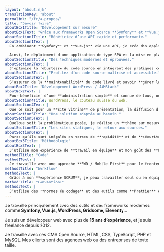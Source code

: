 ```yaml
---
layout: "about.njk"
translationKey: "about"
permalink: "/fr/a-propos/"
title: "Savoir faire"
aboutBox1Title: "Développement sur mesure"
aboutBox1Text: "Grâce aux frameworks Open Source **Symfony** et **Vue.js**, je permets à mes clients la mise en place de solutions **performantes, maîtrisées et modernes**."
aboutSection1Title: "Bénéficiez d’une API rapide et performante."
aboutSection1Text: |
  En combinant **Symfony** et **Vue.js** via une API, je crée des applications dynamiques qui communiquent efficacement. Que ce soit pour des interfaces web, des applications mobiles ou une intégration avec des APIs tierces, cette approche offre une flexibilité optimale.

  Ainsi, le déploiement d’une application de type SPA et la mise en place de composants réutilisables devient simple et rapide. Vous bénéficiez ainsi d'une **expérience utilisateur fluide** et d'une **gestion de projet** plus efficace.
aboutSection2Title: "Des techniques modernes et éprouvées."
aboutSection2Text: |
  J'optimise la robustesse du code source en intégrant des pratiques comme la mise en place de **tests unitaires** et l'utilisation de **TypeScript**. Cette approche assure un déploiement sans souci, minimisant les effets de bord et les régressions. Votre projet bénéficie ainsi d'une **base solide** qui favorise la **tranquillité d'esprit** lors des phases de recettage et des mises en production.
aboutSection3Title: "Profitez d’un code source maîtrisé et accessible."
aboutSection3Text: |
  S’assurer de la **maintenabilité** du code livré et savoir **gérer la dette technique** sont des problématiques cruciales. C’est pourquoi j’opte pour des systèmes **Open Source** qui offrent une meilleure durée de vie, soutenue par une base solide de contributions communautaires et des mises à jour **fréquentes et vérifiées**. Ainsi, le déploiement de votre code applicatif s'accompagne d'une assurance de durabilité.
aboutBox2Title: "Développement WordPress / JAMStack"
aboutBox2Text: |
  Pour bénéficier d’une **administration simple** et connue de tous, ou pour des projets nécessitants un **maximum de vitesse** d’exécution, j’utilise **WordPress** et la **JAMStack**.
aboutSection4Title: WordPress, le couteau suisse du web.
aboutSection4Text: |
  Que ce soit pour un **site vitrine** de présentation, la diffusion d’actualités via **un blog**, ou un système de **réservation en ligne**, la réputation de WordPress n’est plus à faire. Grâce à son **interface d’administration simple**, vous serez à même de prendre en main votre site internet en toute autonomie.
aboutSection5Title: "Une solution adaptée au besoin."
aboutSection5Text: |
  Quelque soit la problématique posée, je réalise un **thème sur mesure** qui répond au plus près au besoin exprimé. La mise à jour du site s’en retrouve facilitée, car cette indépendance technique permet de suivre au mieux les nouvelles versions du cœur de WordPress et des plugins utilisés.
aboutSection6Title: "Les sites statiques, le retour aux sources."
aboutSection6Text: |
  Parce qu’ils sont inégalés en termes de **rapidité** et de **sécurité**, j’utilise des **générateurs de sites statiques** pour proposer des solutions qui peuvent être déployées rapidement, tout en bénéficiant d’une souplesse de mise à jour et de maintenabilité. Grâce à **Gridsome** ou **Eleventy**, il est possible de mettre en ligne, de manière fluide et à faible coût, un site internet rapide, flexible et extrêmement léger.
aboutBox3Title: "Méthodologie"
aboutBox3Text: |
  J’utilise mon expérience de **travail en équipe** et mon goût des **méthodes de productivité** efficaces pour déployer un code robuste, souple à prendre en main, et maintenable.
method1Title: "Code"
method1Text: |
  Je travaille avec une approche **RWD / Mobile First** pour le frontend. J’assure la solidité de mon code grâce aux **tests unitaires**. En équipe, j'aide aux PR et à la **revue de code**.
method2Title: "Workflow"
method2Text: |
  Grâce à mon **expérience SCRUM**, je peux travailler seul ou en équipe. Je peux aussi mettre en place un flux de travail en **Intégration Continue** qui aide à prévenir des régressions.
method3Title: "Conventions"
method3Text: |
  J’utilise des **normes de codage** et des outils comme **Prettier** ou **PHPCS** afin de livrer du code répondant aux standards et avec un haut taux de **maintenabilité**.
---
```

Je travaille principalement avec des outils et des frameworks modernes comme **Symfony, Vue.js, WordPress, Gridsome, Eleventy**...

Je suis un développeur web avec plus de **15 ans d’expérience**, et je suis freelance depuis 2012.

Je travaille avec des CMS Open Source, HTML, CSS, TypeScript, PHP et MySQL. Mes clients sont des agences web ou des entreprises de toute taille.
